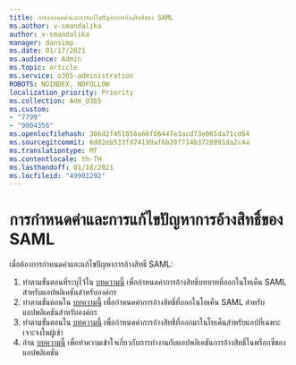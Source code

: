 ```yaml
---
title: การกำหนดค่าและการแก้ไขปัญหาการอ้างสิทธิ์ของ SAML
ms.author: v-smandalika
author: v-smandalika
manager: dansimp
ms.date: 01/17/2021
ms.audience: Admin
ms.topic: article
ms.service: o365-administration
ROBOTS: NOINDEX, NOFOLLOW
localization_priority: Priority
ms.collection: Adm_O365
ms.custom:
- "7799"
- "9004356"
ms.openlocfilehash: 306d2f451856a66f06447e3acd73e065da71cd64
ms.sourcegitcommit: 6d02eb533fd74199af6b20f714b3720991da2c4a
ms.translationtype: MT
ms.contentlocale: th-TH
ms.lasthandoff: 01/18/2021
ms.locfileid: "49901292"
---
```

# <a name="configure-and-troubleshoot-saml-claims"></a>การกำหนดค่าและการแก้ไขปัญหาการอ้างสิทธิ์ของ SAML

เมื่อต้องการกำหนดค่าและแก้ไขปัญหาการอ้างสิทธิ์ SAML:

1. ทำตามขั้นตอนที่ระบุไว้ใน [บทความนี้](https://docs.microsoft.com/azure/active-directory/develop/active-directory-enterprise-app-role-management) เพื่อกำหนดค่าการอ้างสิทธิ์บทบาทที่ออกในโทเค็น SAML สำหรับแอปพลิเคชันสำหรับองค์กร
2. ทำตามขั้นตอนใน [บทความนี้](https://docs.microsoft.com/azure/active-directory/develop/active-directory-saml-claims-customization) เพื่อกำหนดค่าการอ้างสิทธิ์ที่ออกในโทเค็น SAML สำหรับแอปพลิเคชันสำหรับองค์กร
3. ทำตามขั้นตอนใน [บทความนี้](https://docs.microsoft.com/azure/active-directory/develop/active-directory-claims-mapping) เพื่อกำหนดค่าการอ้างสิทธิ์ที่ออกมาในโทเค็นสำหรับแอปที่เฉพาะเจาะจงในผู้เช่า
4. อ่าน [บทความนี้](https://docs.microsoft.com/azure/active-directory/manage-apps/application-proxy-configure-for-claims-aware-applications) เพื่อทำความเข้าใจเกี่ยวกับการทำงานกับแอปพลิเคชันการอ้างสิทธิ์ในพร็อกซีของแอปพลิเคชัน